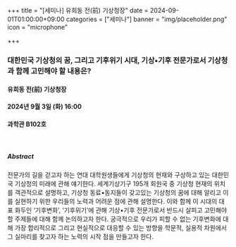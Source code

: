 ﻿+++
title = "[세미나] 유희동 전(前) 기상청장"
date = 2024-09-01T01:00:00+09:00
categories = ["세미나"]
banner = "img/placeholder.png"
icon = "microphone"

+++
### 대한민국 기상청의 꿈, 그리고 기후위기 시대, 기상•기후 전문가로서 기상청과 함께 고민해야 할 내용은?

#### 유희동 전(前) 기상청장

#### 2024년 9월 3일 (화) 16:00

#### 과학관 B102호

<br>

##### Abstract
전문가의 길을 걷고자 하는 연대 대학원생들에게 기상청의 현재와 구상하고 있는 대한민국 기상청의 미래에 관해 얘기한다. 세계기상기구 195개 회원국 중 기상청 현재의 위치를 객관적으로 설명하고, 기상청 동료•동지들이 갖고있는 기상청의 꿈에 대해 알리고 이를 실현하기 위한 우리들의 노력과 어려운 점에 관해 설명한다.
이와 함께 이 시대의 대표 화두인 ‘기후변화’, ‘기후위기’에 관해 기상•기후 전문가로서 반드시 살피고 고민해야 할 주제들에 대해 함께 논의하고자 한다. 궁극적으로 우리가 피할 수 없는 기후변화에 대해 가장 합리적으로 그리고 현실적으로 대응할 수 있는 방향을 학문적, 실용적 차원에서 그 실마리를 찾고자 하는 노력의 시작 점을 만들고자 한다. 
